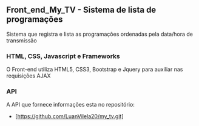 ## Front_end_My_TV - Sistema de lista de programações
Sistema que registra e lista as programações ordenadas pela data/hora de transmissão

### HTML, CSS, Javascript e Frameworks
O Front-end utiliza HTML5, CSS3, Bootstrap e Jquery para auxiliar nas requisições AJAX

### API
A API que fornece informações esta no repositório:
- [https://github.com/LuanVilela20/my_tv.git]
